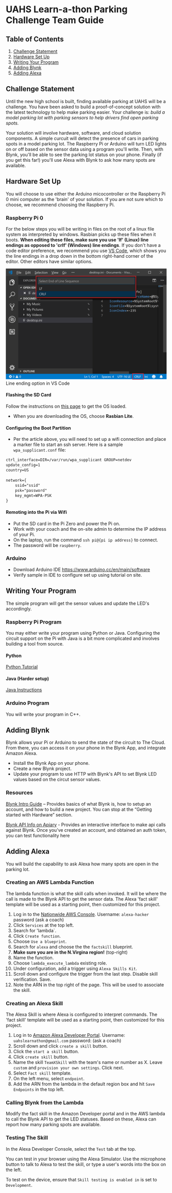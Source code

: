# UAHS Learn-a-thon Parking Challenge Team Guide

## Table of Contents
1. [Challenge Statement](#Challenge-statement)
1. [Hardware Set Up](#Hardware-Set-up)
1. [Writing Your Program](#Writing-Your-Program)
1. [Adding Blynk](#Adding-Blynk)
1. [Adding Alexa](#Adding-Alexa)

## Challenge Statement

Until the new high school is built, finding available parking at UAHS will be a challenge. You have been asked to build a proof-of-concept solution with the latest technology to help make parking easier. Your challenge is: *build a model parking lot with parking sensors to help drivers find open parking spots.* 

Your solution will involve hardware, software, and cloud solution components. A simple curcuit will detect the presence of cars in parking spots in a model parking lot. The Raspberry Pi or Arduino will turn LED lights on or off based on the sensor data using a program you'll write. Then, with Blynk, you'll be able to see the parking lot status on your phone. Finally (if you get this far!) you'll use Alexa with Blynk to ask how many spots are available. 

## Hardware Set Up

You will choose to use either the Arduino micocontroller or the Raspberry Pi 0 mini computer as the 'brain' of your solution. If you are not sure which to choose, we recommend choosing the Raspberry Pi. 

### Raspberry Pi 0
For the below steps you will be writing in files on the root of a linux file system as interpreted by windows. Rasbian picks up these files when it boots.  **When editing these files, make sure you use 'lf' (Linux) line endings as opposed to 'crlf' (Windows) line endings**.  If you don't have a code editor preference, we recommend you use [VS Code](https://code.visualstudio.com/), which shows you the line endings in a drop down in the bottom right-hand corner of the editor.  Other editors have similar options.

![Image of VSCode](assets/vscode.png)
Line ending option in VS Code
 
#### Flashing the SD Card
Follow the instructions on [this page](https://styxit.com/2017/03/14/headless-raspberry-setup.html) to get the OS loaded.  
* When you are downloading the OS, choose **Rasbian Lite**. 

#### Configuring the Boot Partition
* Per the article above, you will need to set up a wifi connection and place a marker file to start an ssh server. Here is a sample `wpa_supplicant.conf` file: 

```
ctrl_interface=DIR=/var/run/wpa_supplicant GROUP=netdev
update_config=1
country=US

network={
    ssid="ssid"
    psk="password"
    key_mgmt=WPA-PSK
}
```

#### Remoting into the Pi via Wifi

* Put the SD card in the Pi Zero and power the Pi on. 
* Work with your coach and the on-site admin to determine the IP address of your Pi. 
* On the laptop, run the command `ssh pi@{pi ip address}` to connect. 
* The password will be `raspberry`. 

### Arduino

* Download Arduino IDE https://www.arduino.cc/en/main/software 
* Verify sample in IDE to configure set up using tutorial on site. 

## Writing Your Program

The simple program will get the sensor values and update the LED's accordingly. 

### Raspberry Pi Program

You may either write your program using Python or Java. Configuring the circuit support on the Pi with Java is a bit more complicated and involves building a tool from source. 

#### Python
[Python Tutorial](https://raspberrypihq.com/making-a-led-blink-using-the-raspberry-pi-and-python/)

#### Java (Harder setup)
[Java Instructions](java.md)

### Arduino Program

You will write your program in C++. 

## Adding Blynk

Blynk allows your Pi or Arduino to send the state of the circuit to The Cloud. From there, you can access it on your phone in the Blynk App, and integrate Amazon Alexa.  

* Install the Blynk App on your phone.
* Create a new Blynk project. 
* Update your program to use HTTP with Blynk's API to set Blynk LED values based on the circut sensor values. 

### Resources

[Blynk Intro Guide](http://docs.blynk.cc/#intro) – Provides basics of what Blynk is, how to setup an account, and how to build a new project.  You can stop at the “Getting started with Hardware” section. 

[Blynk API Info on Apiary](https://blynkapi.docs.apiary.io/#) - Provides an interactive interface to make api calls against Blynk.  Once you’ve created an account, and obtained an auth token, you can test functionality here

## Adding Alexa

You will build the capability to ask Alexa how many spots are open in the parking lot. 

### Creating an AWS Lambda Function

The lambda function is what the skill calls when invoked. It will be where the call is made to the Blynk API to get the sensor data. The Alexa 'fact skill' template will be used as a starting point, then customized for this project. 

1. Log in to the [Nationwide AWS Console](https://blue-eagle.signin.aws.amazon.com/console). Username: `alexa-hacker` password (ask a coach)
1. Click `Services` at the top left. 
1. Search for 'lambda`. 
1. Click `Create function`.
1. Choose `Use a blueprint`.
1. Search for `alexa` and choose the the `factskill` blueprint.
1. **Make sure you are in the N.Virgina region!** (top-right)
1. Name the function. 
1. Choose `lambda_execute_lambda` existing role. 
1. Under configuration, add a trigger using `Alexa Skills Kit`. 
1. Scroll down and configure the trigger from the last step. Disable skill verification. Save. 
1. Note the ARN in the top right of the page. This will be used to associate the skill. 

### Creating an Alexa Skill

The Alexa Skill is where Alexa is configured to interpret commands. The 'fact skill' template will be used as a starting point, then customized for this project. 

1. Log in to [Amazon Alexa Developer Portal](http://developer.amazon.com/alexa). Username: `uahslearnathon@gmail.com` password: (ask a coach)
1. Scroll down and click `create a skill` button. 
1. Click the `start a skill` button. 
1. Click `create skill` button. 
1. Name the skill `TeamXSkill` with the team's name or number as X. Leave `custom` and `provision your own settings`. Click next.
1. Select `Fact skill` template. 
1. On the left menu, select `endpoint`. 
1. Add the ARN from the lambda in the default region box and hit `Save Endpoints` in the top left. 

### Calling Blynk from the Lambda

Modify the fact skill in the Amazon Developer portal and in the AWS lambda to call the Blynk API to get the LED statuses. Based on these, Alexa can report how many parking spots are available.  

### Testing The Skill

In the Alexa Developer Console, select the `Test` tab at the top. 

You can test in your browser using the Alexa Simulator. Use the microphone button to talk to Alexa to test the skill, or type a user's words into the box on the left.

To test on the device, ensure that `Skill testing is enabled in` is set to `Development`. 
